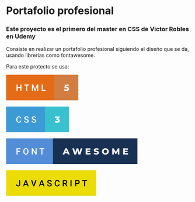 # Portafolio profesional

### Este proyecto es el primero del master en CSS de Victor Robles en Udemy

Consiste en realizar un portafolio profesional siguiendo el diseño que se da, usando librerias como fontawesome. 

Para este protecto se usa:

![html](https://github.com/SofyFrontend/badges/blob/main/html-5.svg)

![CSS](https://github.com/SofyFrontend/badges/blob/main/css-3.svg)

![FontAwesome](https://github.com/SofyFrontend/badges/blob/main/font-awesome.svg)

![JavaScriot](https://github.com/SofyFrontend/badges/blob/main/javascript.svg)
